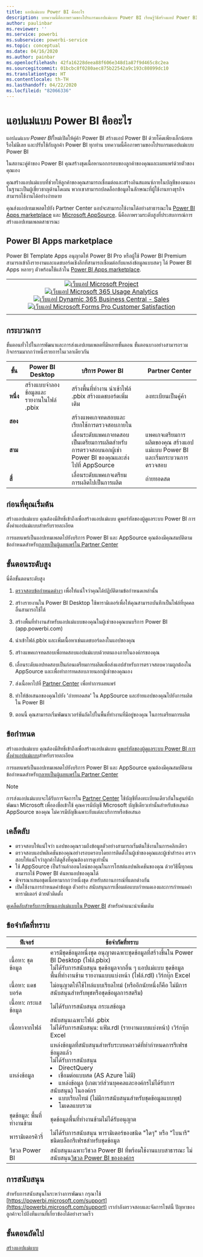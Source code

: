 ```yaml
---
title: แอปแม่แบบ Power BI คืออะไร
description: บทความนี้คือภาพรวมของโปรแกรมแอปแม่แบบ Power BI เรียนรู้วิธีสร้างแอป Power BI ด้วยโค๊ดเพียงเล็กน้อยหรือไม่มีเลย และปรับใช้กับลูกค้า Power BI ทุกท่าน
author: paulinbar
ms.reviewer: ''
ms.service: powerbi
ms.subservice: powerbi-service
ms.topic: conceptual
ms.date: 04/16/2020
ms.author: painbar
ms.openlocfilehash: 42fa16228deea88f606e348d1a87f9d465c8c2ea
ms.sourcegitcommit: 01bcbc8f0280aec875b22542a9c193c80899dc10
ms.translationtype: HT
ms.contentlocale: th-TH
ms.lasthandoff: 04/22/2020
ms.locfileid: "82066336"
---
```

# <a name="what-are-power-bi-template-apps"></a>แอปแม่แบบ Power BI คืออะไร

แอป*แม่แบบ Power BI*ใหม่เปิดให้คู่ค้า Power BI สร้างแอป Power BI ด้วยโค๊ดเพียงเล็กน้อยหรือไม่มีเลย และปรับใช้กับลูกค้า Power BI ทุกท่าน  บทความนี้คือภาพรวมของโปรแกรมแอปแม่แบบ Power BI

ในสถานะคู่ค้าของ Power BI คุณสร้างชุดเนื้อหานอกกรอบของลูกค้าของคุณและเผยแพร่ด้วยตัวของคุณเอง  

คุณสร้างแอปแม่แบบที่ช่วยให้ลูกค้าของคุณสามารถเชื่อมต่อและสร้างอินสแตนซ์ภายในบัญชีของตนเอง ในฐานะเป็นผู้เชี่ยวชาญด้านโดเมน พวกเขาสามารถปลดล็อกข้อมูลในลักษณะที่ผู้ใช้งานทางธุรกิจสามารถใช้งานได้อย่างง่ายดาย  

คุณส่งแอปเทมเพลตไปยัง Partner Center แอปจะสามารถใช้งานได้อย่างสาธารณะใน [Power BI Apps marketplace](https://app.powerbi.com/getdata/services) และ [Microsoft AppSource](https://appsource.microsoft.com/?product=power-bi). นี่คือภาพรวมระดับสูงที่ประสบการณ์การสร้างแอปเทมเพลตสาธารณะ

## <a name="power-bi-apps-marketplace"></a>Power BI Apps marketplace

Power BI Template Apps อนุญาตให้ Power BI Pro หรือผู้ใช้ Power BI Premium สามารถเข้าถึงรายงานและแดชบอร์ดเชิงลึกที่สามารถเชื่อมต่อกับแหล่งข้อมูลแบบสดๆ ได้ Power BI Apps หลายๆ ตัวพร้อมใช้แล้วใน [Power BI Apps marketplace](https://app.powerbi.com/getdata/services).

|  |
|     :---:      |
| [![เว็บแอป Microsoft Project](./media/service-template-apps-overview/project-web.png)](https://app.powerbi.com/groups/me/getapps/services/pbi_msprojectonline.pbi-microsoftprojectwebapp) [![เว็บแอป Microsoft 365 Usage Analytics](./media/service-template-apps-overview/microsoft365-usage-analytics.png)](https://app.powerbi.com/groups/me/getapps/services/cia_microsoft365.microsoft-365-usage-analytics) [![เว็บแอป Dynamic 365 Business Central - Sales](./media/service-template-apps-overview/dynamics-sales.png)](https://app.powerbi.com/groups/me/getapps/services/microsoftdynsmb.businesscentral_sales) [![เว็บแอป Microsoft Forms Pro Customer Satisfaction](./media/service-template-apps-overview/forms-pro.png)](https://app.powerbi.com/groups/me/getapps/services/msfp.formsprocustomersatisfaction) |
|  |

## <a name="process"></a>กระบวนการ
ขั้นตอนทั่วไปในการพัฒนาและการส่งแอปเทมเพลตที่มีหลายขั้นตอน ขั้นตอนบางอย่างสามารถรวมกิจกรรมมากกว่าหนึ่งรายการในเวลาเดียวกัน


| ขั้น | Power BI Desktop |  |บริการ Power BI  |  |Partner Center  |
|---|--------|--|---------|---------|---------|
| **หนึ่ง** | สร้างแบบจำลองข้อมูลและรายงานในไฟล์ .pbix |  | สร้างพื้นที่ทำงาน นำเข้าไฟล์ .pbix สร้างแดชบอร์ดเพิ่มเติม  |  | ลงทะเบียนเป็นคู่ค้า |
| **สอง** |  |  | สร้างแพคเกจทดสอบและเรียกใช้การตรวจสอบภายใน        |  | |
| **สาม** | |  | เลื่อนระดับแพคเกจทดสอบเป็นเตรียมการผลิตสำหรับการตรวจสอบนอกผู้เช่า Power BI ของคุณและส่งไปที่ AppSource  |  | แพคเกจเตรียมการผลิตของคุณ สร้างแอปแม่แบบ Power BI และเริ่มกระบวนการตรวจสอบ |
| **สี่** | |  | เลื่อนระดับแพคเกจเตรียมการผลิตไปเป็นการผลิต |  | ถ่ายทอดสด |

## <a name="before-you-begin"></a>ก่อนที่คุณเริ่มต้น

สร้างแอปแม่แบบ คุณต้องมีสิทธิ์เข้าถึงเพื่อสร้างแอปแม่แบบ ดูพอร์ทัลของผู้ดูแลระบบ Power BI การตั้งค่าแอปแม่แบบสำหรับรายละเอียด 

การเผยแพร่เป็นแอปเทมเพลตไปยังบริการ Power BI และ AppSource คุณต้องมีคุณสมบัติตามข้อกำหนดสำหรับ[กลายเป็นผู้เผยแพร่ใน Partner Center](https://docs.microsoft.com/azure/marketplace/become-publisher)
 
## <a name="high-level-steps"></a>ขั้นตอนระดับสูง

นี่คือขั้นตอนระดับสูง 

1. [ตรวจสอบข้อกำหนดต่างๆ](#requirements) เพื่อให้แน่ใจว่าคุณได้ปฎิบัติตามข้อกำหนดเหล่านั้น 

2. สร้างรายงานใน Power BI Desktop ใช้พารามิเตอร์เพื่อให้คุณสามารถบันทึกเป็นไฟล์ที่บุคคลอื่นสามารถใช้ได้ 

3. สร้างพื้นที่ทำงานสำหรับแอปแม่แบบของคุณในผู้เช่าของคุณบนบริการ Power BI (app.powerbi.com) 

4. นำเข้าไฟล์.pbix และเพิ่มเนื้อหาเช่นแดชบอร์ดลงในแอปของคุณ 

5. สร้างแพคเกจทดสอบเพื่อทดสอบแอปแม่แบบด้วยตนเองภายในองค์กรของคุณ 

6. เลื่อนระดับแอปทดสอบเป็นก่อนเตรียมการผลิตเพื่อส่งแอปสำหรับการตรวจสอบความถูกต้องใน AppSource และเพื่อทำการทดสอบภายนอกผู้เช่าของคุณเอง 

7. ส่งเนื้อหาไปที่ [Partner Center](https://docs.microsoft.com/azure/marketplace/partner-center-portal/create-power-bi-app-offer) เพื่อทำการเผยแพร่ 

8. ทำให้ข้อเสนอของคุณไปยัง 'ถ่ายทอดสด' ใน AppSource และย้ายแอปของคุณไปยังการผลิตใน Power BI

9. ตอนนี้ คุณสามารถเริ่มพัฒนาเวอร์ชันถัดไปในพื้นที่ทำงานที่มีอยู่ของคุณ ในการเตรียมการผลิต 

## <a name="requirements"></a>ข้อกำหนด

สร้างแอปแม่แบบ คุณต้องมีสิทธิ์เข้าถึงเพื่อสร้างแอปแม่แบบ ดู[พอร์ทัลของผู้ดูแลระบบ Power BI การตั้งค่าแอปแม่แบบ](service-admin-portal.md#template-apps-settings)สำหรับรายละเอียด

การเผยแพร่เป็นแอปเทมเพลตไปยังบริการ Power BI และ AppSource คุณต้องมีคุณสมบัติตามข้อกำหนดสำหรับ[กลายเป็นผู้เผยแพร่ใน Partner Center](https://docs.microsoft.com/azure/marketplace/become-publisher)
 > [!NOTE] 
 > การส่งแอปแม่แบบจะได้รับการจัดการใน [Partner Center](https://docs.microsoft.com/azure/marketplace/partner-center-portal/create-power-bi-app-offer) ใช้บัญชีที่ลงทะเบียนเดียวกันในศูนย์นักพัฒนา Microsoft เพื่อลงชื่อเข้าใช้ คุณควรมีบัญชี Microsoft บัญชีเดียวเท่านั้นสำหรับข้อเสนอ AppSource ของคุณ ไม่ควรมีบัญชีเฉพาะกับแต่ละบริการหรือข้อเสนอ

## <a name="tips"></a>เคล็ดลับ 

- ตรวจสอบให้แน่ใจว่า แอปของคุณรวมถึงข้อมูลตัวอย่างสามารถเริ่มต้นใช้งานในการคลิกเดียว 
- ตรวจสอบแอปพลิเคชันของคุณอย่างรอบครอบโดยการติดตั้งในผู้เช่าของคุณและผู้เช่าสำรอง ตรวจสอบให้แน่ใจว่าลูกค้าได้ดูสิ่งที่คุณต้องการดูเท่านั้น 
- ใช้ AppSource เป็นร้านค้าออนไลน์ของคุณในการโฮสต์แอปพลิเคชันของคุณ ด้วยวิธีนี้ทุกคนสามารถใช้ Power BI ค้นหาแอปของคุณได้ 
- พิจารณาเสนอชุดเนื้อหามากกว่าหนึ่งชุด สำหรับสถานการณ์ที่แตกต่างกัน 
- เปิดใช้งานการกำหนดค่าข้อมูล ตัวอย่าง สนับสนุนการเชื่อมต่อแบบกำหนดเองและการกำหนดค่าพารามิเตอร์ ด้วยตัวติดตั้ง

ดู[เคล็ดลับสำหรับการเขียนแอปแม่แบบใน Power BI](service-template-apps-tips.md) สำหรับคำแนะนำเพิ่มเติม

## <a name="known-limitations"></a>ข้อจำกัดที่ทราบ

| ฟีเจอร์ | ข้อจำกัดที่ทราบ |
|---------|---------|
|เนื้อหา:  ชุดข้อมูล   | ควรมีชุดข้อมูลหนึ่งชุด อนุญาตเฉพาะชุดข้อมูลที่สร้างขึ้นใน Power BI Desktop (ไฟล์.pbix) <br>ไม่ได้รับการสนับสนุน ชุดข้อมูลจากอื่น ๆ แอปแม่แบบ ชุดข้อมูลพื้นที่ทำงานข้าม รายงานแบบแบ่งหน้า (ไฟล์.rdl) เวิร์กบุ๊ก Excel |
|เนื้อหา: แดชบอร์ด | ไม่อนุญาตให้ใช้ไทล์แบบเรียลไทม์ (หรืออีกนัยหนึ่งก็คือ ไม่มีการสนับสนุนสำหรับพุชหรือชุดข้อมูลการสตรีม) |
|เนื้อหา: กระแสข้อมูล | ไม่ได้รับการสนับสนุน กระแสข้อมูล |
|เนื้อหาจากไฟล์ | สนับสนุนเฉพาะไฟล์ .pbix <br>ไม่ได้รับการสนับสนุน: แฟ้ม.rdl (รายงานแบบแบ่งหน้า) เวิร์กบุ๊ก Excel   |
| แหล่งข้อมูล | แหล่งข้อมูลที่สนับสนุนสำหรับระบบคลาวด์ที่ทำกำหนดการรีเฟรชข้อมูลแล้ว <br>ไม่ได้รับการสนับสนุน <li> DirectQuery</li><li>เชื่อมต่อแบบสด (AS Azure ไม่มี)</li> <li>แหล่งข้อมูล (เกตเวย์ส่วนบุคคลและองค์กรไม่ได้รับการสนับสนุน) ในองค์กร</li> <li>แบบเรียลไทม์ (ไม่มีการสนับสนุนสำหรับชุดข้อมูลแบบพุช)</li> <li>โมเดลแบบรวม</li></ul> |
| ชุดข้อมูล: พื้นที่ทำงานข้าม | ชุดข้อมูลพื้นที่ทำงานข้ามไม่ได้รับอนุญาต  |
| พารามิเตอรคิวรี่ | ไม่ได้รับการสนับสนุน พารามิเตอร์ของชนิด "ใดๆ" หรือ "ไบนารี" ชนิดบล็อกรีเฟรชสำหรับชุดข้อมูล |
| วิชวล Power BI | สนับสนุนเฉพาะวิชวล Power BI ที่พร้อมใช้งานแบบสาธารณะ ไม่สนับสนุน[วิชวล Power BI ขององค์กร](developer/visuals/power-bi-custom-visuals-organization.md) |

## <a name="support"></a>การสนับสนุน
สำหรับการสนับสนุนในระหว่างการพัฒนา กรุณาใช้ [https://powerbi.microsoft.com/support](https://powerbi.microsoft.com/support) เรากำลังตรวจสอบและจัดการไซต์นี้ ปัญหาของลูกค้าจะไปถึงทีมงานที่เกี่ยวข้องได้อย่างรวดเร็ว

## <a name="next-steps"></a>ขั้นตอนถัดไป

[สร้างแอปแม่แบบ](service-template-apps-create.md)
